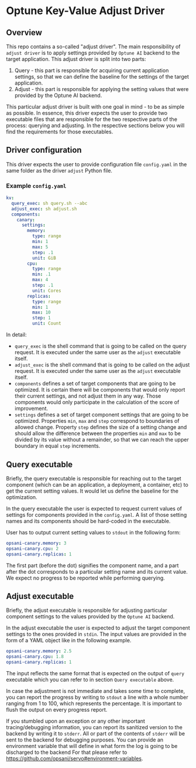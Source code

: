 # Optune Key-Value Adjust Driver
## Overview

This repo contains a so-called "adjust driver". The main responsibility of `adjust driver` is to apply settings provided by `Optune AI` backend to the target application. This adjust driver is split into two parts:

1. Query - this part is responsible for acquiring current application settings, so that we can define the baseline for the settings of the target application.
2. Adjust - this part is responsible for applying the setting values that were provided by the Optune AI backend.

This particular adjust driver is built with one goal in mind - to be as simple as possible. In essence, this driver expects the user to provide two executable files that are responsible for the two respective parts of the process: querying and adjusting. In the respective sections below you will find the requirements for those executables. 

## Driver configuration

This driver expects the user to provide configuration file `config.yaml` in the same folder as the driver `adjust` Python file.

### Example `config.yaml`
```yaml
kv:
  query_exec: sh query.sh --abc
  adjust_exec: sh adjust.sh
  components:
    canary:
      settings:
        memory:
          type: range
          min: 1
          max: 5
          step: .1
          unit: GiB
        cpu:
          type: range
          min: .1
          max: 4
          step: .1
          unit: Cores
        replicas:
          type: range
          min: 1
          max: 10
          step: 1
          unit: Count
```

In detail:
* `query_exec` is the shell command that is going to be called on the query request. It is executed under the same user as the `adjust` executable itself.
* `adjust_exec` is the shell command that is going to be called on the adjust request. It is executed under the same user as the `adjust` executable itself.
* `components` defines a set of target components that are going to be optimized. It is certain there will be components that would only report their current settings, and not adjust them in any way. Those components would only participate in the calculation of the score of improvement.
* `settings` defines a set of target component settings that are going to be optimized. Properties `min`, `max` and `step` correspond to boundaries of allowed change. Property `step` defines the size of a setting change and should allow the difference between the properties `min` and `max` to be divided by its value without a remainder, so that we can reach the upper boundary in equal `step` increments.

## Query executable

Briefly, the query executable is responsible for reaching out to the target component (which can be an application, a deployment, a container, etc) to get the current setting values. It would let us define the baseline for the optimization.

In the query executable the user is expected to request current values of settings for components provided in the `config.yaml`. A list of those setting names and its components should be hard-coded in the executable.

User has to output current setting values to `stdout` in the following form:
```yaml
opsani-canary.memory: 3
opsani-canary.cpu: 2
opsani-canary.replicas: 1
```

The first part (before the dot) signifies the component name, and a part after the dot corresponds to a particular setting name and its current value. We expect no progress to be reported while performing querying.

## Adjust executable

Briefly, the adjust executable is responsible for adjusting particular component settings to the values provided by the `Optune AI` backend.

In the adjust executable the user is expected to adjust the target component settings to the ones provided in `stdin`. The input values are provided in the form of a YAML object like in the following example.
```yaml
opsani-canary.memory: 2.5
opsani-canary.cpu: 1.8
opsani-canary.replicas: 1
```

The input reflects the same format that is expected on the output of `query` executable which you can refer to in section `Query executable` above.

In case the adjustment is not immediate and takes some time to complete, you can report the progress by writing to `stdout` a line with a whole number ranging from 1 to 100, which represents the percentage. It is important to flush the output on every progress report.

If you stumbled upon an exception or any other important tracing/debugging information, you can report its sanitized version to the backend by writing it to `stderr`. All or part of the contents of `stderr` will be sent to the backend for debugging purposes. You can provide an environment variable that will define in what form the log is going to be discharged to the backend For that please refer to https://github.com/opsani/servo#environment-variables.
